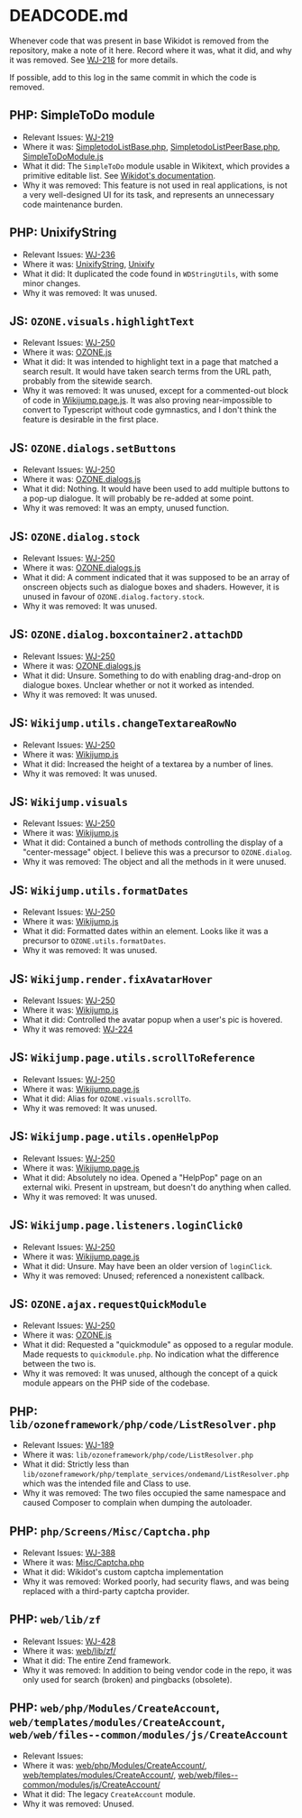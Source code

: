 # DEADCODE.md

Whenever code that was present in base Wikidot is removed from the repository,
make a note of it here. Record where it was, what it did, and why it was
removed. See [WJ-218](https://scuttle.atlassian.net/browse/WJ-218) for more
details.

If possible, add to this log in the same commit in which the code is removed.

## PHP: SimpleToDo module
* Relevant Issues: [WJ-219](https://scuttle.atlassian.net/browse/WJ-219)
* Where it was: [SimpletodoListBase.php](https://github.com/scpwiki/wikijump/blob/439c92376f04adaf73af87e2f53edabced8ca90f/php/db/base/DB/SimpletodoListBase.php), [SimpletodoListPeerBase.php](https://github.com/scpwiki/wikijump/blob/439c92376f04adaf73af87e2f53edabced8ca90f/php/db/base/DB/SimpletodoListPeerBase.php), [SimpleToDoModule.js](https://github.com/scpwiki/wikijump/blob/439c92376f04adaf73af87e2f53edabced8ca90f/web/files--common/modules/js/simpletodo/SimpleToDoModule.js)
* What it did: The `SimpleToDo` module usable in Wikitext, which provides a primitive editable list. See [Wikidot's documentation](https://www.wikidot.com/doc:simpletodo-module).
* Why it was removed: This feature is not used in real applications, is not a very well-designed UI for its task, and represents an unnecessary code maintenance burden.

## PHP: UnixifyString
* Relevant Issues: [WJ-236](https://scuttle.atlassian.net/browse/WJ-236)
* Where it was: [UnixifyString](https://github.com/scpwiki/wikijump/blob/571cd42cb810223a5dfe5f594b66adc39cb5295e/web/php/utils/Wikijump/Util/UnixifyString.php), [Unixify](https://github.com/scpwiki/wikijump/blob/571cd42cb810223a5dfe5f594b66adc39cb5295e/web/php/quickmodules/Unixify.php)
* What it did: It duplicated the code found in `WDStringUtils`, with some minor changes.
* Why it was removed: It was unused.

## JS: `OZONE.visuals.highlightText`
* Relevant Issues: [WJ-250](https://scuttle.atlassian.net/browse/WJ-250)
* Where it was: [OZONE.js](https://github.com/scpwiki/wikijump/blob/439c92376f04adaf73af87e2f53edabced8ca90f/web/files--common/javascript/OZONE.js#L649)
* What it did: It was intended to highlight text in a page that matched a
  search result. It would have taken search terms from the URL path, probably
  from the sitewide search.
* Why it was removed: It was unused, except for a commented-out block of code
  in [Wikijump.page.js](https://github.com/scpwiki/wikijump/blob/439c92376f04adaf73af87e2f53edabced8ca90f/web/files--common/javascript/Wikijump.page.js#L897).
  It was also proving near-impossible to convert to Typescript without code
  gymnastics, and I don't think the feature is desirable in the first place.

## JS: `OZONE.dialogs.setButtons`
* Relevant Issues: [WJ-250](https://scuttle.atlassian.net/browse/WJ-250)
* Where it was: [OZONE.dialogs.js](https://github.com/scpwiki/wikijump/blob/439c92376f04adaf73af87e2f53edabced8ca90f/web/files--common/javascript/dialog/OZONE.dialog.js#L564)
* What it did: Nothing. It would have been used to add multiple buttons to a
  pop-up dialogue. It will probably be re-added at some point.
* Why it was removed: It was an empty, unused function.

## JS: `OZONE.dialog.stock`
* Relevant Issues: [WJ-250](https://scuttle.atlassian.net/browse/WJ-250)
* Where it was: [OZONE.dialogs.js](https://github.com/scpwiki/wikijump/blob/439c92376f04adaf73af87e2f53edabced8ca90f/web/files--common/javascript/dialog/OZONE.dialog.js#L564)
* What it did: A comment indicated that it was supposed to be an array of
  onscreen objects such as dialogue boxes and shaders. However, it is unused in
  favour of `OZONE.dialog.factory.stock`.
* Why it was removed: It was unused.

## JS: `OZONE.dialog.boxcontainer2.attachDD`
* Relevant Issues: [WJ-250](https://scuttle.atlassian.net/browse/WJ-250)
* Where it was: [OZONE.dialogs.js](https://github.com/scpwiki/wikijump/blob/439c92376f04adaf73af87e2f53edabced8ca90f/web/files--common/javascript/dialog/OZONE.dialog.js#L167)
* What it did: Unsure. Something to do with enabling drag-and-drop on dialogue
  boxes. Unclear whether or not it worked as intended.
* Why it was removed: It was unused.

## JS: `Wikijump.utils.changeTextareaRowNo`
* Relevant Issues: [WJ-250](https://scuttle.atlassian.net/browse/WJ-250)
* Where it was: [Wikijump.js](https://github.com/scpwiki/wikijump/blob/439c92376f04adaf73af87e2f53edabced8ca90f/web/files--common/javascript/Wikijump.js#L14)
* What it did: Increased the height of a textarea by a number of lines.
* Why it was removed: It was unused.

## JS: `Wikijump.visuals`
* Relevant Issues: [WJ-250](https://scuttle.atlassian.net/browse/WJ-250)
* Where it was: [Wikijump.js](https://github.com/scpwiki/wikijump/blob/439c92376f04adaf73af87e2f53edabced8ca90f/web/files--common/javascript/Wikijump.js#L22)
* What it did: Contained a bunch of methods controlling the display of a
  "center-message" object. I believe this was a precursor to `OZONE.dialog`.
* Why it was removed: The object and all the methods in it were unused.

## JS: `Wikijump.utils.formatDates`
* Relevant Issues: [WJ-250](https://scuttle.atlassian.net/browse/WJ-250)
* Where it was: [Wikijump.js](https://github.com/scpwiki/wikijump/blob/439c92376f04adaf73af87e2f53edabced8ca90f/web/files--common/javascript/Wikijump.js#L83)
* What it did: Formatted dates within an element. Looks like it was a precursor
  to `OZONE.utils.formatDates`.
* Why it was removed: It was unused.

## JS: `Wikijump.render.fixAvatarHover`
* Relevant Issues: [WJ-250](https://scuttle.atlassian.net/browse/WJ-250)
* Where it was: [Wikijump.js](https://github.com/scpwiki/wikijump/blob/439c92376f04adaf73af87e2f53edabced8ca90f/web/files--common/javascript/Wikijump.js#L130)
* What it did: Controlled the avatar popup when a user's pic is hovered.
* Why it was removed: [WJ-224](https://scuttle.atlassian.net/browse/WJ-224)

## JS: `Wikijump.page.utils.scrollToReference`
* Relevant Issues: [WJ-250](https://scuttle.atlassian.net/browse/WJ-250)
* Where it was: [Wikijump.page.js](https://github.com/scpwiki/wikijump/blob/439c92376f04adaf73af87e2f53edabced8ca90f/web/files--common/javascript/Wikijump.page.js#L553)
* What it did: Alias for `OZONE.visuals.scrollTo`.
* Why it was removed: It was unused.

## JS: `Wikijump.page.utils.openHelpPop`
* Relevant Issues: [WJ-250](https://scuttle.atlassian.net/browse/WJ-250)
* Where it was: [Wikijump.page.js](https://github.com/scpwiki/wikijump/blob/439c92376f04adaf73af87e2f53edabced8ca90f/web/files--common/javascript/Wikijump.page.js#L571)
* What it did: Absolutely no idea. Opened a "HelpPop" page on an external wiki.
  Present in upstream, but doesn't do anything when called.
* Why it was removed: It was unused.

## JS: `Wikijump.page.listeners.loginClick0`
* Relevant Issues: [WJ-250](https://scuttle.atlassian.net/browse/WJ-250)
* Where it was: [Wikijump.page.js](https://github.com/scpwiki/wikijump/blob/439c92376f04adaf73af87e2f53edabced8ca90f/web/files--common/javascript/Wikijump.page.js#L132)
* What it did: Unsure. May have been an older version of `loginClick`.
* Why it was removed: Unused; referenced a nonexistent callback.

## JS: `OZONE.ajax.requestQuickModule`
* Relevant Issues: [WJ-250](https://scuttle.atlassian.net/browse/WJ-250)
* Where it was: [OZONE.js](https://github.com/scpwiki/wikijump/blob/439c92376f04adaf73af87e2f53edabced8ca90f/web/files--common/javascript/OZONE.js#L124)
* What it did: Requested a "quickmodule" as opposed to a regular module.
  Made requests to `quickmodule.php`.  No indication what the difference
  between the two is.
* Why it was removed: It was unused, although the concept of a quick module
  appears on the PHP side of the codebase.

## PHP: `lib/ozoneframework/php/code/ListResolver.php`
* Relevant Issues: [WJ-189](https://scuttle.atlassian.net/browse/WJ-189)
* Where it was: `lib/ozoneframework/php/code/ListResolver.php`
* What it did: Strictly less than `lib/ozoneframework/php/template_services/ondemand/ListResolver.php` which was the intended file and Class to use.
* Why it was removed: The two files occupied the same namespace and caused Composer to complain when dumping the autoloader.

## PHP: `php/Screens/Misc/Captcha.php`
* Relevant Issues: [WJ-388](https://scuttle.atlassian.net/browse/WJ-388)
* Where it was: [Misc/Captcha.php](https://github.com/scpwiki/wikijump/blob/229d806a0fb13ee5af27317fd139257f05f6f4f6/web/php/Screens/Misc/Captcha.php)
* What it did: Wikidot's custom captcha implementation
* Why it was removed: Worked poorly, had security flaws, and was being replaced with a third-party captcha provider.

## PHP: `web/lib/zf`
* Relevant Issues: [WJ-428](https://scuttle.atlassian.net/browse/WJ-428)
* Where it was: [web/lib/zf/](https://github.com/scpwiki/wikijump/tree/3246cd5d72b7d4358b57eb9c78fd5515b7a39cb6/web/lib/zf)
* What it did: The entire Zend framework.
* Why it was removed: In addition to being vendor code in the repo, it was only used for search (broken) and pingbacks (obsolete).

## PHP: `web/php/Modules/CreateAccount`, `web/templates/modules/CreateAccount`, `web/web/files--common/modules/js/CreateAccount`
* Relevant Issues:
* Where it was: [web/php/Modules/CreateAccount/](https://github.com/scpwiki/wikijump/tree/64b94cda1ff4e941da45621f0255bba19adae4ee/web/php/Modules/CreateAccount), [web/templates/modules/CreateAccount/](https://github.com/scpwiki/wikijump/tree/64b94cda1ff4e941da45621f0255bba19adae4ee/web/templates/modules/CreateAccount), [web/web/files--common/modules/js/CreateAccount/](https://github.com/scpwiki/wikijump/tree/64b94cda1ff4e941da45621f0255bba19adae4ee/web/web/files--common/modules/js/CreateAccount)
* What it did: The legacy `CreateAccount` module.
* Why it was removed: Unused.
